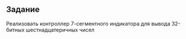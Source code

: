 ## Задание

Реализовать контроллер 7-сегментного индикатора для вывода 32-битных шестнадцатеричных чисел